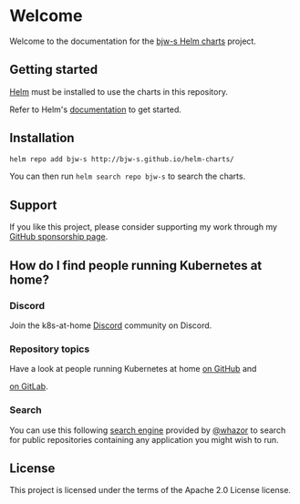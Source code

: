 # Welcome

Welcome to the documentation for the [bjw-s Helm charts](https://github.com/bjw-s/helm-charts) project.

## Getting started

[Helm](https://helm.sh) must be installed to use the charts in this repository.

Refer to Helm's [documentation](https://helm.sh/docs/) to get started.

## Installation

```sh
helm repo add bjw-s http://bjw-s.github.io/helm-charts/
```

You can then run `helm search repo bjw-s` to search the charts.

## Support

If you like this project, please consider supporting my work through my [GitHub sponsorship page](https://github.com/sponsors/bjw-s?frequency=one-time).

## How do I find people running Kubernetes at home?

### Discord

Join the k8s-at-home [Discord](https://discord.gg/sTMX7Vh) community on Discord.

### Repository topics

Have a look at people running Kubernetes at home
[on GitHub](https://github.com/topics/k8s-at-home?o=desc&s=updated) and
<!-- Disable link check because it requires login -->
<!-- markdown-link-check-disable-next-line -->
[on GitLab](https://gitlab.com/search?search=k8s-at-home).

### Search

You can use this following [search engine](https://nanne.dev/k8s-at-home-search/) provided by [@whazor](https://github.com/whazor) to search for public
repositories containing any application you might wish to run.

## License

This project is licensed under the terms of the Apache 2.0 License license.
